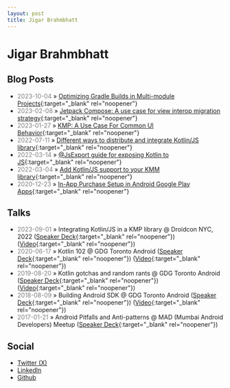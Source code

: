 ```yaml
---
layout: post
title: Jigar Brahmbhatt
---
```

# Jigar Brahmbhatt

## Blog Posts

- <span style="color: grey">2023-10-04</span> » [Optimizing Gradle Builds in Multi-module Projects](https://touchlab.co/optimizing-gradle-builds-in-Multi-module-projects){:target="_blank" rel="noopener"}
- <span style="color: grey">2023-02-08</span> » [Jetpack Compose: A use case for view interop migration strategy](https://touchlab.co/jetpack-compose-a-use-case-for-view-interop-migration-strategy/){:target="_blank" rel="noopener"}
- <span style="color: grey">2023-01-27</span> » [KMP: A Use Case For Common UI Behavior](https://touchlab.co/kmp-a-use-case-for-common-ui-behavior/){:target="_blank" rel="noopener"}
- <span style="color: grey">2022-07-11</span> » [Different ways to distribute and integrate Kotlin/JS library](https://dev.to/touchlab/different-ways-to-distribute-and-integrate-kotlinjs-library-1hg3){:target="_blank" rel="noopener"}
- <span style="color: grey">2022-03-14</span> » [@JsExport guide for exposing Kotlin to JS](https://dev.to/touchlab/jsexport-guide-for-exposing-kotlin-to-js-20l9){:target="_blank" rel="noopener"}
- <span style="color: grey">2022-03-04</span> » [Add Kotlin/JS support to your KMM library](https://dev.to/touchlab/add-kotlinjs-support-to-your-kmm-library-48d9){:target="_blank" rel="noopener"}
- <span style="color: grey">2020-12-23</span> » [In-App Purchase Setup in Android Google Play Apps](https://www.namiml.com/blog/set-up-iap-google-play-android-app){:target="_blank" rel="noopener"}

## Talks

- <span style="color: grey">2023-09-01</span> » Integrating Kotlin/JS in a KMP library @ Droidcon NYC, 2022 ([Speaker Deck](https://speakerdeck.com/findjigar/js-in-a-kmp-library){:target="_blank" rel="noopener"}) ([Video](https://youtu.be/ZWTkvQz9VUI){:target="_blank" rel="noopener"})
- <span style="color: grey">2020-06-17</span> » Kotlin 102 @ GDG Toronto Android ([Speaker Deck](https://speakerdeck.com/findjigar/kotlin-102){:target="_blank" rel="noopener"}) ([Video](https://www.youtube.com/watch?v=O6EmGzAGnuk){:target="_blank" rel="noopener"})
- <span style="color: grey">2019-08-20</span> » Kotlin gotchas and random rants @ GDG Toronto Android ([Speaker Deck](https://speakerdeck.com/findjigar/kotlin-gotchas-and-random-rants){:target="_blank" rel="noopener"}) ([Video](https://www.youtube.com/watch?v=mNviUg0ocsk){:target="_blank" rel="noopener"})
- <span style="color: grey">2018-08-09</span> » Building Android SDK @ GDG Toronto Android ([Speaker Deck](https://speakerdeck.com/findjigar/building-android-sdk){:target="_blank" rel="noopener"}) ([Video](https://www.youtube.com/watch?v=epwAhLWkPCY){:target="_blank" rel="noopener"})
- <span style="color: grey">2017-01-21</span> » Android Pitfalls and Anti-patterns @ MAD (Mumbai Android Developers) Meetup ([Speaker Deck](https://speakerdeck.com/findjigar/android-pitfalls-and-anti-patterns){:target="_blank" rel="noopener"})

## Social

- [Twitter (X)](https://twitter.com/shaktiman_droid)
- [LinkedIn](https://www.linkedin.com/in/shaktiman-droid/)
- [Github](https://github.com/findjigar/)
